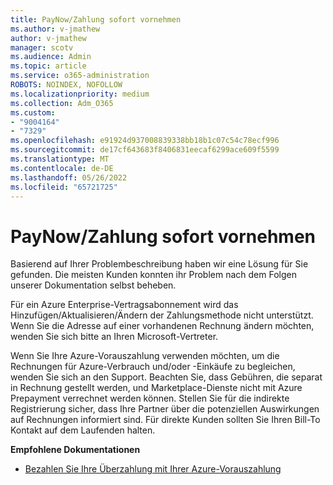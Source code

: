 ```yaml
---
title: PayNow/Zahlung sofort vornehmen
ms.author: v-jmathew
author: v-jmathew
manager: scotv
ms.audience: Admin
ms.topic: article
ms.service: o365-administration
ROBOTS: NOINDEX, NOFOLLOW
ms.localizationpriority: medium
ms.collection: Adm_O365
ms.custom:
- "9004164"
- "7329"
ms.openlocfilehash: e91924d937008839338bb18b1c07c54c78ecf996
ms.sourcegitcommit: de17cf643683f8406831eecaf6299ace609f5599
ms.translationtype: MT
ms.contentlocale: de-DE
ms.lasthandoff: 05/26/2022
ms.locfileid: "65721725"
---
```

# <a name="paynowmake-payment-immediately"></a>PayNow/Zahlung sofort vornehmen

Basierend auf Ihrer Problembeschreibung haben wir eine Lösung für Sie gefunden. Die meisten Kunden konnten ihr Problem nach dem Folgen unserer Dokumentation selbst beheben.

Für ein Azure Enterprise-Vertragsabonnement wird das Hinzufügen/Aktualisieren/Ändern der Zahlungsmethode nicht unterstützt. Wenn Sie die Adresse auf einer vorhandenen Rechnung ändern möchten, wenden Sie sich bitte an Ihren Microsoft-Vertreter.

Wenn Sie Ihre Azure-Vorauszahlung verwenden möchten, um die Rechnungen für Azure-Verbrauch und/oder -Einkäufe zu begleichen, wenden Sie sich an den Support. Beachten Sie, dass Gebühren, die separat in Rechnung gestellt werden, und Marketplace-Dienste nicht mit Azure Prepayment verrechnet werden können. Stellen Sie für die indirekte Registrierung sicher, dass Ihre Partner über die potenziellen Auswirkungen auf Rechnungen informiert sind. Für direkte Kunden sollten Sie Ihren Bill-To Kontakt auf dem Laufenden halten.

**Empfohlene Dokumentationen**

- [Bezahlen Sie Ihre Überzahlung mit Ihrer Azure-Vorauszahlung](https://docs.microsoft.com/azure/cost-management-billing/manage/ea-portal-enrollment-invoices#pay-your-overage-with-your-azure-prepayment)
